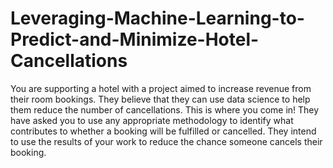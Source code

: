 # Leveraging-Machine-Learning-to-Predict-and-Minimize-Hotel-Cancellations
You are supporting a hotel with a project aimed to increase revenue from their room bookings. They believe that they can use data science to help them reduce the number of cancellations. This is where you come in!
They have asked you to use any appropriate methodology to identify what contributes to whether a booking will be fulfilled or cancelled. They intend to use the results of your work to reduce the chance someone cancels their booking.
